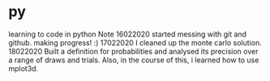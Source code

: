 # py
learning to code in python
Note 16022020
started messing with git and github. making progress! :)
17022020
I cleaned up the monte carlo solution.
18022020
Built a definition for probabilities and analysed its precision over a range of draws and trials. Also, in the course of this, i learned how to use mplot3d.
